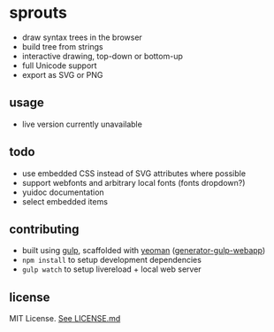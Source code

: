 # sprouts

 - draw syntax trees in the browser
 - build tree from strings
 - interactive drawing, top-down or bottom-up
 - full Unicode support
 - export as SVG or PNG


usage
-----
 - live version currently unavailable

todo
----
 - use embedded CSS instead of SVG attributes where possible
 - support webfonts and arbitrary local fonts (fonts dropdown?)
 - yuidoc documentation
 - select embedded items

contributing
------------
 - built using [gulp](http://gulpjs.com), scaffolded with [yeoman](http://yeoman.io) ([generator-gulp-webapp](https://github.com/yeoman/generator-gulp-webapp))
 - `npm install` to setup development dependencies
 - `gulp watch` to setup livereload + local web server


license
-------
MIT License. [See LICENSE.md](LICENSE.md)